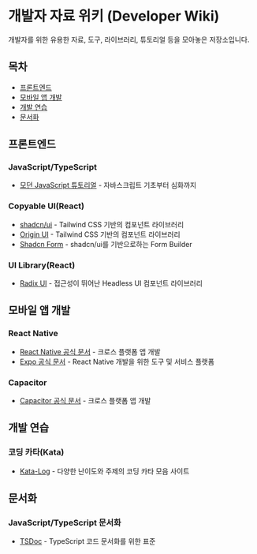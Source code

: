 # 개발자 자료 위키 (Developer Wiki)

개발자를 위한 유용한 자료, 도구, 라이브러리, 튜토리얼 등을 모아놓은 저장소입니다.

## 목차

- [프론트엔드](#프론트엔드)
- [모바일 앱 개발](#모바일-앱-개발)
- [개발 연습](#개발-연습)
- [문서화](#문서화)

## 프론트엔드

### JavaScript/TypeScript
- [모던 JavaScript 튜토리얼](https://ko.javascript.info/) - 자바스크립트 기초부터 심화까지

### Copyable UI(React)
- [shadcn/ui](https://ui.shadcn.com/) - Tailwind CSS 기반의 컴포넌트 라이브러리
- [Origin UI](https://originui.com/) - Tailwind CSS 기반의 컴포넌트 라이브러리
- [Shadcn Form](https://www.shadcn-form.com/) - shadcn/ui를 기반으로하는 Form Builder

### UI Library(React)
- [Radix UI](https://www.radix-ui.com/) - 접근성이 뛰어난 Headless UI 컴포넌트 라이브러리

## 모바일 앱 개발

### React Native
- [React Native 공식 문서](https://reactnative.dev/) - 크로스 플랫폼 앱 개발
- [Expo 공식 문서](https://docs.expo.dev/) - React Native 개발을 위한 도구 및 서비스 플랫폼

### Capacitor
- [Capacitor 공식 문서](https://capacitorjs.com/) - 크로스 플랫폼 앱 개발

## 개발 연습

### 코딩 카타(Kata)
- [Kata-Log](https://kata-log.rocks/) - 다양한 난이도와 주제의 코딩 카타 모음 사이트

## 문서화

### JavaScript/TypeScript 문서화
- [TSDoc](https://tsdoc.org/) - TypeScript 코드 문서화를 위한 표준
